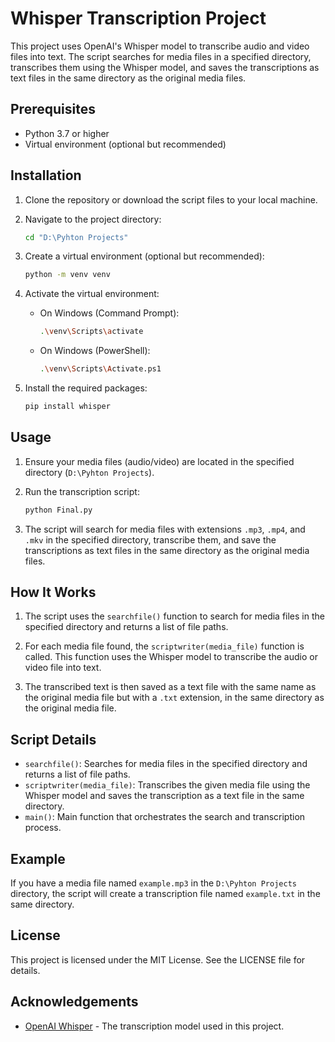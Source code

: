 # Whisper Transcription Project

This project uses OpenAI's Whisper model to transcribe audio and video files into text. The script searches for media files in a specified directory, transcribes them using the Whisper model, and saves the transcriptions as text files in the same directory as the original media files.

## Prerequisites

- Python 3.7 or higher
- Virtual environment (optional but recommended)

## Installation

1. Clone the repository or download the script files to your local machine.

2. Navigate to the project directory:
    ```sh
    cd "D:\Pyhton Projects"
    ```

3. Create a virtual environment (optional but recommended):
    ```sh
    python -m venv venv
    ```

4. Activate the virtual environment:
    - On Windows (Command Prompt):
        ```sh
        .\venv\Scripts\activate
        ```
    - On Windows (PowerShell):
        ```sh
        .\venv\Scripts\Activate.ps1
        ```

5. Install the required packages:
    ```sh
    pip install whisper
    ```

## Usage

1. Ensure your media files (audio/video) are located in the specified directory (`D:\Pyhton Projects`).

2. Run the transcription script:
    ```sh
    python Final.py
    ```

3. The script will search for media files with extensions `.mp3`, `.mp4`, and `.mkv` in the specified directory, transcribe them, and save the transcriptions as text files in the same directory as the original media files.

## How It Works

1. The script uses the `searchfile()` function to search for media files in the specified directory and returns a list of file paths.

2. For each media file found, the `scriptwriter(media_file)` function is called. This function uses the Whisper model to transcribe the audio or video file into text.

3. The transcribed text is then saved as a text file with the same name as the original media file but with a `.txt` extension, in the same directory as the original media file.

## Script Details

- `searchfile()`: Searches for media files in the specified directory and returns a list of file paths.
- `scriptwriter(media_file)`: Transcribes the given media file using the Whisper model and saves the transcription as a text file in the same directory.
- `main()`: Main function that orchestrates the search and transcription process.

## Example

If you have a media file named `example.mp3` in the `D:\Pyhton Projects` directory, the script will create a transcription file named `example.txt` in the same directory.

## License

This project is licensed under the MIT License. See the LICENSE file for details.

## Acknowledgements

- [OpenAI Whisper](https://github.com/openai/whisper) - The transcription model used in this project.
